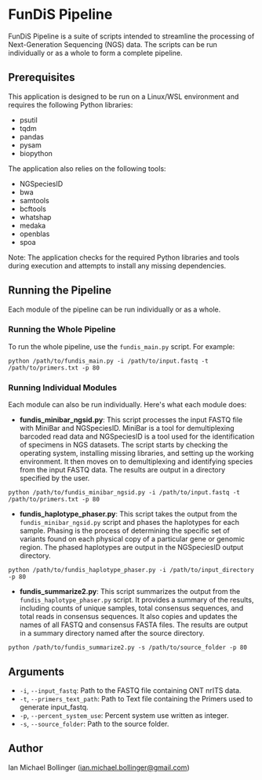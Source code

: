 # FunDiS Pipeline

FunDiS Pipeline is a suite of scripts intended to streamline the processing of Next-Generation Sequencing (NGS) data. The scripts can be run individually or as a whole to form a complete pipeline.

## Prerequisites

This application is designed to be run on a Linux/WSL environment and requires the following Python libraries:

- psutil
- tqdm
- pandas
- pysam
- biopython

The application also relies on the following tools:

- NGSpeciesID
- bwa
- samtools
- bcftools
- whatshap
- medaka
- openblas
- spoa

Note: The application checks for the required Python libraries and tools during execution and attempts to install any missing dependencies.

## Running the Pipeline

Each module of the pipeline can be run individually or as a whole.

### Running the Whole Pipeline

To run the whole pipeline, use the `fundis_main.py` script. For example:

```
python /path/to/fundis_main.py -i /path/to/input.fastq -t /path/to/primers.txt -p 80
```

### Running Individual Modules

Each module can also be run individually. Here's what each module does:

- **fundis_minibar_ngsid.py**: This script processes the input FASTQ file with MiniBar and NGSpeciesID. MiniBar is a tool for demultiplexing barcoded read data and NGSpeciesID is a tool used for the identification of specimens in NGS datasets. The script starts by checking the operating system, installing missing libraries, and setting up the working environment. It then moves on to demultiplexing and identifying species from the input FASTQ data. The results are output in a directory specified by the user.

```
python /path/to/fundis_minibar_ngsid.py -i /path/to/input.fastq -t /path/to/primers.txt -p 80
```

- **fundis_haplotype_phaser.py**: This script takes the output from the `fundis_minibar_ngsid.py` script and phases the haplotypes for each sample. Phasing is the process of determining the specific set of variants found on each physical copy of a particular gene or genomic region. The phased haplotypes are output in the NGSpeciesID output directory.

```
python /path/to/fundis_haplotype_phaser.py -i /path/to/input_directory -p 80
```

- **fundis_summarize2.py**: This script summarizes the output from the `fundis_haplotype_phaser.py` script. It provides a summary of the results, including counts of unique samples, total consensus sequences, and total reads in consensus sequences. It also copies and updates the names of all FASTQ and consensus FASTA files. The results are output in a summary directory named after the source directory.

```
python /path/to/fundis_summarize2.py -s /path/to/source_folder -p 80
```

## Arguments

- `-i`, `--input_fastq`: Path to the FASTQ file containing ONT nrITS data.
- `-t`, `--primers_text_path`: Path to Text file containing the Primers used to generate input_fastq.
- `-p`, `--percent_system_use`: Percent system use written as integer.
- `-s`, `--source_folder`: Path to the source folder.

## Author

Ian Michael Bollinger (ian.michael.bollinger@gmail.com)
